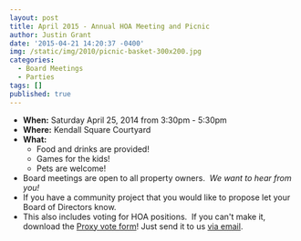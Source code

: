 ```yaml
---
layout: post
title: April 2015 - Annual HOA Meeting and Picnic
author: Justin Grant
date: '2015-04-21 14:20:37 -0400'
img: /static/img/2010/picnic-basket-300x200.jpg
categories:
  - Board Meetings
  - Parties
tags: []
published: true
---
```

* **When:** Saturday April 25, 2014 from 3:30pm - 5:30pm
* **Where:** Kendall Square Courtyard
* **What:**
  * Food and drinks are provided!
  * Games for the kids!
  * Pets are welcome!
* Board meetings are open to all property owners.  *We want to hear from you!*
* If you have a community project that you would like to propose let your Board of Directors know.
* This also includes voting for HOA positions.  If you can't make it, download the 
[Proxy vote form](/static/files/2015-Annual-Meeting-Proxy.pdf)!
Just send it to us [via email](mailto:home@kendalsquare.com).
